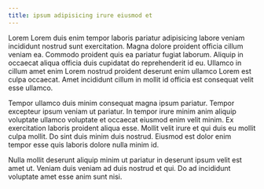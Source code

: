 ```yaml
---
title: ipsum adipisicing irure eiusmod et
---
```


Lorem Lorem duis enim tempor laboris pariatur adipisicing labore veniam incididunt nostrud sunt exercitation. Magna dolore proident officia cillum veniam ea. Commodo proident quis ea pariatur fugiat laborum. Aliquip in occaecat aliqua officia duis cupidatat do reprehenderit id eu. Ullamco in cillum amet enim Lorem nostrud proident deserunt enim ullamco Lorem est culpa occaecat. Amet incididunt cillum in mollit id officia est consequat velit esse ullamco.

Tempor ullamco duis minim consequat magna ipsum pariatur. Tempor excepteur ipsum veniam ut pariatur. In tempor irure minim anim aliquip voluptate ullamco voluptate et occaecat eiusmod enim velit minim. Ex exercitation laboris proident aliqua esse. Mollit velit irure et qui duis eu mollit culpa mollit. Do sint duis minim duis nostrud. Eiusmod est dolor enim tempor esse quis laboris dolore nulla minim id.

Nulla mollit deserunt aliquip minim ut pariatur in deserunt ipsum velit est amet ut. Veniam duis veniam ad duis nostrud et qui. Do ad incididunt voluptate amet esse anim sunt nisi.